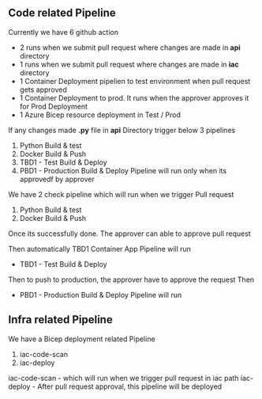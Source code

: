 ## Code related Pipeline

Currently we have 6 github action
* 2 runs when we submit pull request where changes are made in **api** directory
* 1 runs when we submit pull request where changes are made in **iac** directory
* 1 Container Deployment pipelien to test environment when pull request gets approved
* 1 Container Deployment to prod. It runs when the approver approves it for Prod Deployment
*  1 Azure Bicep resource deployment in Test / Prod


If any changes made **.py** file in **api** Directory trigger below 3 pipelines
1. Python Build & test 
2. Docker Build & Push
3. TBD1 - Test Build & Deploy 
4. PBD1 - Production Build & Deploy Pipeline will run only when its approvedf by approver

We have 2 check pipeline which will run when we trigger Pull request
1. Python Build & test 
2. Docker Build & Push

Once its successfully done.
The approver can able to approve pull request

Then automatically TBD1 Container App Pipeline will run
* TBD1 - Test Build & Deploy 

Then to push to production, the approver have to approve the request
Then 
* PBD1 - Production Build & Deploy Pipeline will run 


## Infra related Pipeline

We have a Bicep deployment related Pipeline  
1. iac-code-scan
2. iac-deploy

iac-code-scan - which will run when we trigger pull request in iac path
iac-deploy - After pull request approval, this pipeline will be deployed

